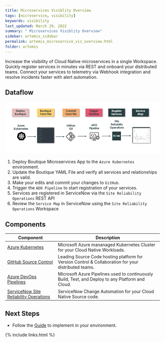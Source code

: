 ```yaml
---
title: Microservices Visiblity Overview
tags: [microservice, visibility]
keywords: visibility
last_updated: March 29, 2022
summary: " Microservices Visiblity Overview"
sidebar: artemis_sidebar
permalink: artemis_microservice_viz_overview.html
folder: artemis
---
```


Increase the visibility of Cloud Native microservices in a single Workspace. Quickly register services in minutes via REST and onboard your distributed teams. Connect your services to telemetry via Webhook integration and resolve incidents faster with alert automation.

## Dataflow

![Dataflow](images/visibility_dataflow.png)

1. Deploy Boutique Microservices App to the `Azure Kubernetes` environment.
1. Update the Boutique YAML File and verify all services and relationships are valid.
1. Make your edits and commit your changes to `GitHub`.
1. Trigger the `ADO Pipeline` to start registration of your services.
1. Services are registered in ServiceNow via the `Site Reliability Operations` REST API
1. Review the `Service Map` in ServiceNow using the `Site Reliability Operations` Workspace

## Components

| Component | Description |
|-----------|-------------|
| [Azure Kubernetes](https://docs.microsoft.com/en-us/azure/aks/intro-kubernetes) | Microsoft Azure mananaged Kubernetes Cluster for your Cloud Native Workloads.|
| [GitHub Source Control](https://github.com) | Leading Source Code hosting platform for Version Control & Collaboration for your distributed teams.|
| [Azure DevOps Pipelines](https://azure.microsoft.com/en-us/services/devops/pipelines/) | Microsoft Azure Pipelines used to continuously Build, Test, and Deploy to any Platform and Cloud.|
|[ServiceNow Site Reliability Operations]({{site.data.urls.sro}}) | ServiceNow Change Automation for your Cloud Native Source code.|

## Next Steps

* Follow the [Guide](artemis_microservice_viz_guide.html) to implement in your environment.

{% include links.html %}